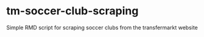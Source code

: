 # tm-soccer-club-scraping
Simple RMD script for scraping soccer clubs from the transfermarkt website

